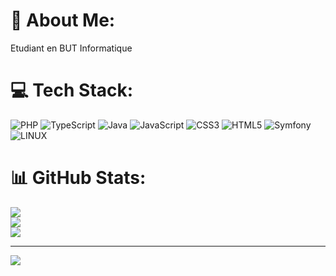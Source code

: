 # 💫 About Me:
Etudiant en BUT Informatique


# 💻 Tech Stack:
![PHP](https://img.shields.io/badge/php-%23777BB4.svg?style=for-the-badge&logo=php&logoColor=white) ![TypeScript](https://img.shields.io/badge/typescript-%23007ACC.svg?style=for-the-badge&logo=typescript&logoColor=white) ![Java](https://img.shields.io/badge/java-%23ED8B00.svg?style=for-the-badge&logo=java&logoColor=white) ![JavaScript](https://img.shields.io/badge/javascript-%23323330.svg?style=for-the-badge&logo=javascript&logoColor=%23F7DF1E) ![CSS3](https://img.shields.io/badge/css3-%231572B6.svg?style=for-the-badge&logo=css3&logoColor=white) ![HTML5](https://img.shields.io/badge/html5-%23E34F26.svg?style=for-the-badge&logo=html5&logoColor=white) ![Symfony](https://img.shields.io/badge/symfony-%23000000.svg?style=for-the-badge&logo=symfony&logoColor=white) ![LINUX](https://img.shields.io/badge/Linux-FCC624?style=for-the-badge&logo=linux&logoColor=black)
# 📊 GitHub Stats:
![](https://github-readme-stats.vercel.app/api?username=thomascanot&theme=dark&hide_border=false&include_all_commits=true&count_private=true)<br/>
![](https://github-readme-streak-stats.herokuapp.com/?user=thomascanot&theme=dark&hide_border=false)<br/>
![](https://github-readme-stats.vercel.app/api/top-langs/?username=thomascanot&theme=dark&hide_border=false&include_all_commits=true&count_private=true&layout=compact)

---
[![](https://visitcount.itsvg.in/api?id=thomascanot&icon=0&color=0)](https://visitcount.itsvg.in)
